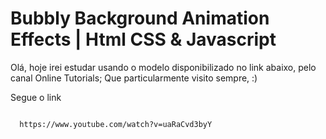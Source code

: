 <h1>Bubbly Background Animation Effects | Html CSS &amp; Javascript</h1>

<p>Olá, hoje irei estudar usando o modelo disponibilizado no link abaixo, pelo canal Online Tutorials; Que particularmente visito sempre, :)
<p>Segue o link</p>

<code>
  https://www.youtube.com/watch?v=uaRaCvd3byY
</code>

